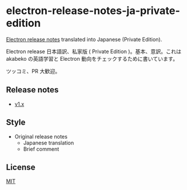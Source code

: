 # electron-release-notes-ja-private-edition

[Electron release notes](https://github.com/electron/electron/releases) translated into Japanese (Private Edition).

Electron release 日本語訳、私家版 ( Private Edition )。基本、意訳。これは akabeko の英語学習と Electron 動向をチェックするために書いています。

ツッコミ、PR 大歓迎。

## Release notes

* [v1.x](v1.x/index.md)

## Style

* Original release notes
  * Japanese translation
  * Brief comment

## License

[MIT](LICENSE)
